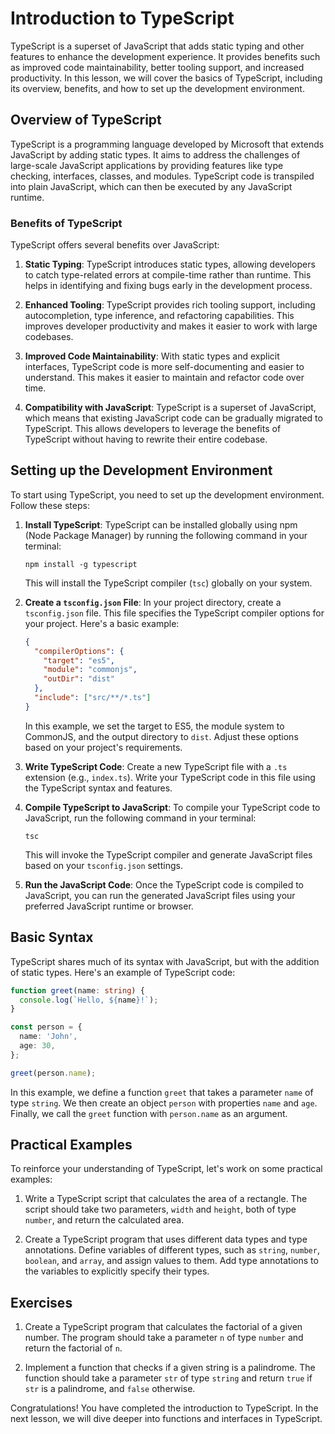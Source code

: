 # Introduction to TypeScript

TypeScript is a superset of JavaScript that adds static typing and other features to enhance the development experience. It provides benefits such as improved code maintainability, better tooling support, and increased productivity. In this lesson, we will cover the basics of TypeScript, including its overview, benefits, and how to set up the development environment.

## Overview of TypeScript

TypeScript is a programming language developed by Microsoft that extends JavaScript by adding static types. It aims to address the challenges of large-scale JavaScript applications by providing features like type checking, interfaces, classes, and modules. TypeScript code is transpiled into plain JavaScript, which can then be executed by any JavaScript runtime.

### Benefits of TypeScript

TypeScript offers several benefits over JavaScript:

1. **Static Typing**: TypeScript introduces static types, allowing developers to catch type-related errors at compile-time rather than runtime. This helps in identifying and fixing bugs early in the development process.

2. **Enhanced Tooling**: TypeScript provides rich tooling support, including autocompletion, type inference, and refactoring capabilities. This improves developer productivity and makes it easier to work with large codebases.

3. **Improved Code Maintainability**: With static types and explicit interfaces, TypeScript code is more self-documenting and easier to understand. This makes it easier to maintain and refactor code over time.

4. **Compatibility with JavaScript**: TypeScript is a superset of JavaScript, which means that existing JavaScript code can be gradually migrated to TypeScript. This allows developers to leverage the benefits of TypeScript without having to rewrite their entire codebase.

## Setting up the Development Environment

To start using TypeScript, you need to set up the development environment. Follow these steps:

1. **Install TypeScript**: TypeScript can be installed globally using npm (Node Package Manager) by running the following command in your terminal:

   ```
   npm install -g typescript
   ```

   This will install the TypeScript compiler (`tsc`) globally on your system.

2. **Create a `tsconfig.json` File**: In your project directory, create a `tsconfig.json` file. This file specifies the TypeScript compiler options for your project. Here's a basic example:

   ```json
   {
     "compilerOptions": {
       "target": "es5",
       "module": "commonjs",
       "outDir": "dist"
     },
     "include": ["src/**/*.ts"]
   }
   ```

   In this example, we set the target to ES5, the module system to CommonJS, and the output directory to `dist`. Adjust these options based on your project's requirements.

3. **Write TypeScript Code**: Create a new TypeScript file with a `.ts` extension (e.g., `index.ts`). Write your TypeScript code in this file using the TypeScript syntax and features.

4. **Compile TypeScript to JavaScript**: To compile your TypeScript code to JavaScript, run the following command in your terminal:

   ```
   tsc
   ```

   This will invoke the TypeScript compiler and generate JavaScript files based on your `tsconfig.json` settings.

5. **Run the JavaScript Code**: Once the TypeScript code is compiled to JavaScript, you can run the generated JavaScript files using your preferred JavaScript runtime or browser.

## Basic Syntax

TypeScript shares much of its syntax with JavaScript, but with the addition of static types. Here's an example of TypeScript code:

```typescript
function greet(name: string) {
  console.log(`Hello, ${name}!`);
}

const person = {
  name: 'John',
  age: 30,
};

greet(person.name);
```

In this example, we define a function `greet` that takes a parameter `name` of type `string`. We then create an object `person` with properties `name` and `age`. Finally, we call the `greet` function with `person.name` as an argument.

## Practical Examples

To reinforce your understanding of TypeScript, let's work on some practical examples:

1. Write a TypeScript script that calculates the area of a rectangle. The script should take two parameters, `width` and `height`, both of type `number`, and return the calculated area.

2. Create a TypeScript program that uses different data types and type annotations. Define variables of different types, such as `string`, `number`, `boolean`, and `array`, and assign values to them. Add type annotations to the variables to explicitly specify their types.

## Exercises

1. Create a TypeScript program that calculates the factorial of a given number. The program should take a parameter `n` of type `number` and return the factorial of `n`.

2. Implement a function that checks if a given string is a palindrome. The function should take a parameter `str` of type `string` and return `true` if `str` is a palindrome, and `false` otherwise.

Congratulations! You have completed the introduction to TypeScript. In the next lesson, we will dive deeper into functions and interfaces in TypeScript.